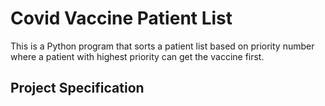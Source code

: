 # Covid Vaccine Patient List
This is a Python program that sorts a patient list based on priority number where a patient with highest priority can get the vaccine first.

## Project Specification

